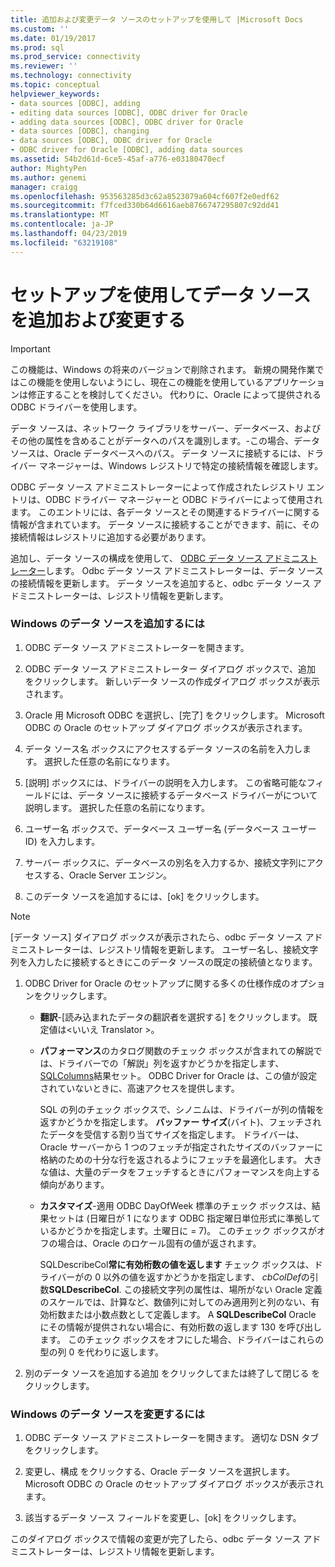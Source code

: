 ```yaml
---
title: 追加および変更データ ソースのセットアップを使用して |Microsoft Docs
ms.custom: ''
ms.date: 01/19/2017
ms.prod: sql
ms.prod_service: connectivity
ms.reviewer: ''
ms.technology: connectivity
ms.topic: conceptual
helpviewer_keywords:
- data sources [ODBC], adding
- editing data sources [ODBC], ODBC driver for Oracle
- adding data sources [ODBC], ODBC driver for Oracle
- data sources [ODBC], changing
- data sources [ODBC], ODBC driver for Oracle
- ODBC driver for Oracle [ODBC], adding data sources
ms.assetid: 54b2d61d-6ce5-45af-a776-e03180470ecf
author: MightyPen
ms.author: genemi
manager: craigg
ms.openlocfilehash: 953563285d3c62a8523079a604cf607f2e0edf62
ms.sourcegitcommit: f7fced330b64d6616aeb8766747295807c92dd41
ms.translationtype: MT
ms.contentlocale: ja-JP
ms.lasthandoff: 04/23/2019
ms.locfileid: "63219108"
---
```

# <a name="adding-and-modifying-data-sources-using-setup"></a>セットアップを使用してデータ ソースを追加および変更する
> [!IMPORTANT]  
>  この機能は、Windows の将来のバージョンで削除されます。 新規の開発作業ではこの機能を使用しないようにし、現在この機能を使用しているアプリケーションは修正することを検討してください。 代わりに、Oracle によって提供される ODBC ドライバーを使用します。  
  
 データ ソースは、ネットワーク ライブラリをサーバー、データベース、およびその他の属性を含めることがデータへのパスを識別します。-この場合、データ ソースは、Oracle データベースへのパス。 データ ソースに接続するには、ドライバー マネージャーは、Windows レジストリで特定の接続情報を確認します。  
  
 ODBC データ ソース アドミニストレーターによって作成されたレジストリ エントリは、ODBC ドライバー マネージャーと ODBC ドライバーによって使用されます。 このエントリには、各データ ソースとその関連するドライバーに関する情報が含まれています。 データ ソースに接続することができます、前に、その接続情報はレジストリに追加する必要があります。  
  
 追加し、データ ソースの構成を使用して、 [ODBC データ ソース アドミニストレーター](../../odbc/admin/odbc-data-source-administrator.md)します。 Odbc データ ソース アドミニストレーターは、データ ソースの接続情報を更新します。 データ ソースを追加すると、odbc データ ソース アドミニストレーターは、レジストリ情報を更新します。  
  
### <a name="to-add-a-data-source-for-windows"></a>Windows のデータ ソースを追加するには  
  
1.  ODBC データ ソース アドミニストレーターを開きます。  
  
2.  ODBC データ ソース アドミニストレーター ダイアログ ボックスで、追加 をクリックします。 新しいデータ ソースの作成ダイアログ ボックスが表示されます。  
  
3.  Oracle 用 Microsoft ODBC を選択し、[完了] をクリックします。 Microsoft ODBC の Oracle のセットアップ ダイアログ ボックスが表示されます。  
  
4.  データ ソース名 ボックスにアクセスするデータ ソースの名前を入力します。 選択した任意の名前になります。  
  
5.  [説明] ボックスには、ドライバーの説明を入力します。 この省略可能なフィールドには、データ ソースに接続するデータベース ドライバーがについて説明します。 選択した任意の名前になります。  
  
6.  ユーザー名 ボックスで、データベース ユーザー名 (データベース ユーザー ID) を入力します。  
  
7.  サーバー ボックスに、データベースの別名を入力するか、接続文字列にアクセスする、Oracle Server エンジン。  
  
8.  このデータ ソースを追加するには、[ok] をクリックします。  
  
> [!NOTE]  
>  [データ ソース] ダイアログ ボックスが表示されたら、odbc データ ソース アドミニストレーターは、レジストリ情報を更新します。 ユーザー名し、接続文字列を入力したに接続するときにこのデータ ソースの既定の接続値となります。  
  
1.  ODBC Driver for Oracle のセットアップに関する多くの仕様作成のオプションをクリックします。  
  
    -   **翻訳**-[読み込まれたデータの翻訳者を選択する] をクリックします。 既定値は\<いいえ Translator >。  
  
    -   **パフォーマンス**のカタログ関数のチェック ボックスが含まれての解説では、ドライバーでの「解説」列を返すかどうかを指定します、 [SQLColumns](../../odbc/microsoft/level-1-api-functions-odbc-driver-for-oracle.md)結果セット。 ODBC Driver for Oracle は、この値が設定されていないときに、高速アクセスを提供します。  
  
         SQL の列のチェック ボックスで、シノニムは、ドライバーが列の情報を返すかどうかを指定します。 **バッファー サイズ**(バイト)、フェッチされたデータを受信する割り当てサイズを指定します。 ドライバーは、Oracle サーバーから 1 つのフェッチが指定されたサイズのバッファーに格納のための十分な行を返されるようにフェッチを最適化します。 大きな値は、大量のデータをフェッチするときにパフォーマンスを向上する傾向があります。  
  
    -   **カスタマイズ**-適用 ODBC DayOfWeek 標準のチェック ボックスは、結果セットは (日曜日が 1 になります ODBC 指定曜日単位形式に準拠しているかどうかを指定します。土曜日に = 7)。 このチェック ボックスがオフの場合は、Oracle のロケール固有の値が返されます。  
  
         SQLDescribeCol**常に有効桁数の値を返します** チェック ボックスは、ドライバーがの 0 以外の値を返すかどうかを指定します、 *cbColDef*の引数**SQLDescribeCol**. この接続文字列の属性は、場所がない Oracle 定義のスケールでは、計算など、数値列に対してのみ適用列と列のない、有効桁数または小数点数として定義します。 A **SQLDescribeCol** Oracle にその情報が提供されない場合に、有効桁数の返します 130 を呼び出します。 このチェック ボックスをオフにした場合、ドライバーはこれらの型の列 0 を代わりに返します。  
  
2.  別のデータ ソースを追加する追加 をクリックしてまたは終了して閉じる をクリックします。  
  
### <a name="to-modify-a-data-source-for-windows"></a>Windows のデータ ソースを変更するには  
  
1.  ODBC データ ソース アドミニストレーターを開きます。 適切な DSN タブをクリックします。  
  
2.  変更し、構成 をクリックする、Oracle データ ソースを選択します。 Microsoft ODBC の Oracle のセットアップ ダイアログ ボックスが表示されます。  
  
3.  該当するデータ ソース フィールドを変更し、[ok] をクリックします。  
  
 このダイアログ ボックスで情報の変更が完了したら、odbc データ ソース アドミニストレーターは、レジストリ情報を更新します。

